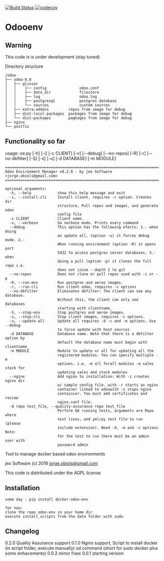 [![Build Status](https://travis-ci.org/jobiols/odoo-env.svg?branch=master)](https://travis-ci.org/jobiols/odoo-env)
[![codecov](https://codecov.io/gh/jobiols/odoo-env/branch/master/graph/badge.svg)](https://codecov.io/gh/jobiols/odoo-env)

Odooenv
=======

Warning
-------
This code is is under development (stay tuned)

Directory structure

    /odoo
    ├── odoo-9.0
    │   ├── glinsar
    │   │    ├── config               odoo.conf
    │   │    ├── data_dir             filestore
    │   │    ├── log                  odoo.log
    │   │    ├── postgresql           postgres database
    │   │    └── sources              custom sources
    │   ├── extra-addons         repos from image for debug
    │   ├── dist-local-packages  packages from image for debug
    │   └── dist-packages        pagkages from image for debug
    ├── nginx
    └── postfix


Functionality so far
--------------------- 
usage: oe.py [-h] [-i] [-c CLIENT] [-v] [--debug] [--no-repos] [-R] [-r]
             [--no-dbfilter] [-S] [-s] [-u] [-d DATABASE] [-m MODULE]

    ==========================================================================
    Odoo Environment Manager v0.2.0 - by jeo Software <jorge.obiols@gmail.com>
    ==========================================================================
    
    optional arguments:
      -h, --help            show this help message and exit
      -i, --install-cli     Install client, requires -c option. Creates dir
                            structure, Pull repos and images, and generate odoo
                            config file
      -c CLIENT             Client name.
      -v, --verbose         Go verbose mode. Prints every command
      --debug               This option has the following efects: 1.- when doing
                            an update all, (option -u) it forces debug mode. 2.-
                            When running environment (option -R) it opens port
                            5432 to access postgres server databases. 3.- when
                            doing a pull (option -p) it clones the full repo i.e.
                            does not issue --depth 1 to git
      --no-repos            Does not clone or pull repos used with -i or -p
      -R, --run-env         Run postgres and aeroo images.
      -r, --run-cli         Run client odoo, requires -c options
      --no-dbfilter         Eliminates dbfilter: The client can see any database.
                            Without this, the client can only see databases
                            starting with clientname_
      -S, --stop-env        Stop postgres and aeroo images.
      -s, --stop-cli        Stop client images, requires -c options.
      -u, --update-all      Update all requires -d -c and -m options. Use --debug
                            to force update with host sources
      -d DATABASE           Database name. Note that there is a dbfilter option by
                            default the database name must begin with clientname_
      -m MODULE             Module to update or all for updating all the
                            registered modules. You can specify multiple -m
                            options. i.e. -m all forall modules -m sales stock for
                            updating sales and stock modules
      --nginx               Add nginx to installation: With -i creates nginx dir
                            w/ sample config file. with -r starts an nginx
                            container linked to odoowith -s stops nginx
                            containcer. You must add certificates and review
                            nginx.conf file.
      -Q repo test_file, --quality-assurance repo test_file
                            Perform QA running tests, arguments are Repo where
                            test lives, and yml/py test file to run (please
                            include extension). Need -d, -m and -c options Note:
                            for the test to run there must be an admin user with
                            password admin


Tool to manage docker based odoo environments

jeo Software (c) 2018 jorge.obiols@gmail.com

This code is distributed under the AGPL license

Installation
------------
    some day : pip install docker-odoo-env
    
    for now: 
    clone the repo odoo-env in your home dir
    execute install_scripts from the data folder with sudo 
    
Changelog
---------

0.2.0   Quality Assurance support
0.1.0   Nginx support, 
        Script to install docker (in script folder, execute manually)
        sd command (short for sudo docker plus some enhacements)
0.0.2   minor fixex
0.0.1   starting version